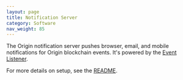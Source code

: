 ```yaml
---
layout: page
title: Notification Server
category: Software
nav_weight: 85
---
```


The Origin notification server pushes browser, email, and mobile notifications for Origin blockchain events. It's powered by the [Event Listener](event-listener).

For more details on setup, see the [README](https://github.com/OriginProtocol/origin/tree/master/infra/notifications).
